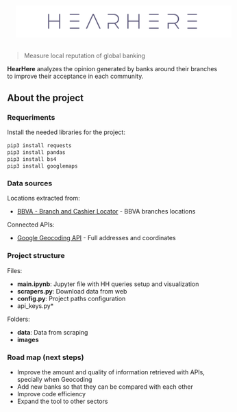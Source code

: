 <img src="images/hearhere_readme_logo.png" alt="logo" title="HearHere logo" style="margin: 20px" align="middle"/>

> Measure local reputation of global banking

**HearHere** analyzes the opinion generated by banks around their branches to improve their acceptance in each community.

## About the project

### Requeriments

Install the needed libraries for the project:

```
pip3 install requests
pip3 install pandas
pip3 install bs4
pip3 install googlemaps
```

### Data sources

Locations extracted from:

- [BBVA - Branch and Cashier Locator](https://www.bbva.es/general/localizador-oficinas-cajeros/index.jsp) - BBVA branches locations

Connected APIs:

- [Google Geocoding API](https://developers.google.com/maps/documentation/geocoding/start) - Full addresses and coordinates

### Project structure

Files:

- **main.ipynb**: Jupyter file with HH queries setup and visualization
- **scrapers.py**: Download data from web
- **config.py**: Project paths configuration
- api_keys.py*

Folders:

- **data**: Data from scraping
- **images**

### Road map (next steps)

- Improve the amount and quality of information retrieved with APIs, specially when Geocoding
- Add new banks so that they can be compared with each other
- Improve code efficiency
- Expand the tool to other sectors